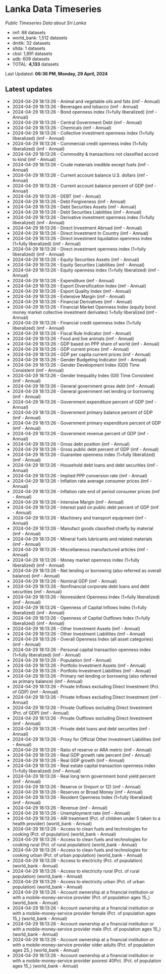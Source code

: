 # Lanka Data Timeseries
*Public Timeseries Data about Sri Lanka*

* imf: 88 datasets
* world_bank: 1,512 datasets
* dmtlk: 32 datasets
* sltda: 1 datasets
* cbsl: 1,891 datasets
* adb: 609 datasets
* TOTAL: **4,133** datasets

Last Updated: **06:36 PM, Monday, 29 April, 2024**

## Latest updates

* 2024-04-29 18:13:26 - Animal and vegetable oils and fats (imf - Annual)
* 2024-04-29 18:13:26 - Beverages and tobacco (imf - Annual)
* 2024-04-29 18:13:26 - Bond openness index (1=fully liberalized) (imf - Annual)
* 2024-04-29 18:13:26 - Central Government Debt (imf - Annual)
* 2024-04-29 18:13:26 - Chemicals (imf - Annual)
* 2024-04-29 18:13:26 - Collective investment openness index (1=fully liberalized) (imf - Annual)
* 2024-04-29 18:13:26 - Commercial credit openness index (1=fully liberalized) (imf - Annual)
* 2024-04-29 18:13:26 - Commodity & transactions not classified accord to kind (imf - Annual)
* 2024-04-29 18:13:26 - Crude materials inedible except fuels (imf - Annual)
* 2024-04-29 18:13:26 - Current account balance U.S. dollars (imf - Annual)
* 2024-04-29 18:13:26 - Current account balance percent of GDP (imf - Annual)
* 2024-04-29 18:13:26 - DEBT (imf - Annual)
* 2024-04-29 18:13:26 - Debt Forgiveness (imf - Annual)
* 2024-04-29 18:13:26 - Debt Securities Assets (imf - Annual)
* 2024-04-29 18:13:26 - Debt Securities Liabilities (imf - Annual)
* 2024-04-29 18:13:26 - Derivative investment openness index (1=fully liberalized) (imf - Annual)
* 2024-04-29 18:13:26 - Direct Investment Abroad (imf - Annual)
* 2024-04-29 18:13:26 - Direct Investment In Country (imf - Annual)
* 2024-04-29 18:13:26 - Direct investment liquidation openness index (1=fully liberalized) (imf - Annual)
* 2024-04-29 18:13:26 - Direct investment openness index (1=fully liberalized) (imf - Annual)
* 2024-04-29 18:13:26 - Equity Securities Assets (imf - Annual)
* 2024-04-29 18:13:26 - Equity Securities Liabilities (imf - Annual)
* 2024-04-29 18:13:26 - Equity openness index (1=fully liberalized) (imf - Annual)
* 2024-04-29 18:13:26 - Expenditure (imf - Annual)
* 2024-04-29 18:13:26 - Export Diversification Index (imf - Annual)
* 2024-04-29 18:13:26 - Export Quality Index (imf - Annual)
* 2024-04-29 18:13:26 - Extensive Margin (imf - Annual)
* 2024-04-29 18:13:26 - Financial Derivatives (imf - Annual)
* 2024-04-29 18:13:26 - Financial Market Openness Index (equity bond money market collective investment derivates) 1=fully liberalized (imf - Annual)
* 2024-04-29 18:13:26 - Financial credit openness index (1=fully liberalized) (imf - Annual)
* 2024-04-29 18:13:26 - Fiscal Rule Indicator (imf - Annual)
* 2024-04-29 18:13:26 - Food and live animals (imf - Annual)
* 2024-04-29 18:13:26 - GDP based on PPP share of world (imf - Annual)
* 2024-04-29 18:13:26 - GDP current prices (imf - Annual)
* 2024-04-29 18:13:26 - GDP per capita current prices (imf - Annual)
* 2024-04-29 18:13:26 - Gender Budgeting Indicator (imf - Annual)
* 2024-04-29 18:13:26 - Gender Development Index (GDI) Time Consistent (imf - Annual)
* 2024-04-29 18:13:26 - Gender Inequality Index (GII) Time Consistent (imf - Annual)
* 2024-04-29 18:13:26 - General government gross debt (imf - Annual)
* 2024-04-29 18:13:26 - General government net lending or borrowing (imf - Annual)
* 2024-04-29 18:13:26 - Government expenditure percent of GDP (imf - Annual)
* 2024-04-29 18:13:26 - Government primary balance percent of GDP (imf - Annual)
* 2024-04-29 18:13:26 - Government primary expenditure percent of GDP (imf - Annual)
* 2024-04-29 18:13:26 - Government revenue percent of GDP (imf - Annual)
* 2024-04-29 18:13:26 - Gross debt position (imf - Annual)
* 2024-04-29 18:13:26 - Gross public debt percent of GDP (imf - Annual)
* 2024-04-29 18:13:26 - Guarantee openness index (1=fully liberalized) (imf - Annual)
* 2024-04-29 18:13:26 - Household debt loans and debt securities (imf - Annual)
* 2024-04-29 18:13:26 - Implied PPP conversion rate (imf - Annual)
* 2024-04-29 18:13:26 - Inflation rate average consumer prices (imf - Annual)
* 2024-04-29 18:13:26 - Inflation rate end of period consumer prices (imf - Annual)
* 2024-04-29 18:13:26 - Intensive Margin (imf - Annual)
* 2024-04-29 18:13:26 - Interest paid on public debt percent of GDP (imf - Annual)
* 2024-04-29 18:13:26 - Machinery and transport equipment (imf - Annual)
* 2024-04-29 18:13:26 - Manufact goods classified chiefly by material (imf - Annual)
* 2024-04-29 18:13:26 - Mineral fuels lubricants and related materials (imf - Annual)
* 2024-04-29 18:13:26 - Miscellaneous manufactured articles (imf - Annual)
* 2024-04-29 18:13:26 - Money market openness index (1=fully liberalized) (imf - Annual)
* 2024-04-29 18:13:26 - Net lending or borrowing (also referred as overall balance) (imf - Annual)
* 2024-04-29 18:13:26 - Nominal GDP (imf - Annual)
* 2024-04-29 18:13:26 - Nonfinancial corporate debt loans and debt securities (imf - Annual)
* 2024-04-29 18:13:26 - Nonresident Openness Index (1=fully liberalized) (imf - Annual)
* 2024-04-29 18:13:26 - Openness of Capital Inflows Index (1=fully liberalized) (imf - Annual)
* 2024-04-29 18:13:26 - Openness of Capital Outflows Index (1=fully liberalized) (imf - Annual)
* 2024-04-29 18:13:26 - Other Investment Assets (imf - Annual)
* 2024-04-29 18:13:26 - Other Investment Liabilities (imf - Annual)
* 2024-04-29 18:13:26 - Overall Openness Index (all asset categories) (imf - Annual)
* 2024-04-29 18:13:26 - Personal capital transaction openness index (1=fully liberalized) (imf - Annual)
* 2024-04-29 18:13:26 - Population (imf - Annual)
* 2024-04-29 18:13:26 - Portfolio Investment Assets (imf - Annual)
* 2024-04-29 18:13:26 - Portfolio Investment Liabilities (imf - Annual)
* 2024-04-29 18:13:26 - Primary net lending or borrowing (also referred as primary balance) (imf - Annual)
* 2024-04-29 18:13:26 - Private Inflows excluding Direct Investment (Pct. of GDP) (imf - Annual)
* 2024-04-29 18:13:26 - Private Inflows excluding Direct Investment (imf - Annual)
* 2024-04-29 18:13:26 - Private Outflows excluding Direct Investment (Pct. of GDP) (imf - Annual)
* 2024-04-29 18:13:26 - Private Outflows excluding Direct Investment (imf - Annual)
* 2024-04-29 18:13:26 - Private debt loans and debt securities (imf - Annual)
* 2024-04-29 18:13:26 - Proxy for Official Other Investment Liabilities (imf - Annual)
* 2024-04-29 18:13:26 - Ratio of reserve or ARA metric (imf - Annual)
* 2024-04-29 18:13:26 - Real GDP growth rate percent (imf - Annual)
* 2024-04-29 18:13:26 - Real GDP growth (imf - Annual)
* 2024-04-29 18:13:26 - Real estate capital transaction openness index (1=fully liberalized) (imf - Annual)
* 2024-04-29 18:13:26 - Real long term government bond yield percent (imf - Annual)
* 2024-04-29 18:13:26 - Reserve or (Import or 12) (imf - Annual)
* 2024-04-29 18:13:26 - Reserves or Broad Money (imf - Annual)
* 2024-04-29 18:13:26 - Resident Openness Index (1=fully liberalized) (imf - Annual)
* 2024-04-29 18:13:26 - Revenue (imf - Annual)
* 2024-04-29 18:13:26 - Unemployment rate (imf - Annual)
* 2024-04-29 18:13:26 - ARI treatment (Pct. of children under 5 taken to a health provider) (world_bank - Annual)
* 2024-04-29 18:13:26 - Access to clean fuels and technologies for cooking (Pct. of population) (world_bank - Annual)
* 2024-04-29 18:13:26 - Access to clean fuels and technologies for cooking rural (Pct. of rural population) (world_bank - Annual)
* 2024-04-29 18:13:26 - Access to clean fuels and technologies for cooking urban (Pct. of urban population) (world_bank - Annual)
* 2024-04-29 18:13:26 - Access to electricity (Pct. of population) (world_bank - Annual)
* 2024-04-29 18:13:26 - Access to electricity rural (Pct. of rural population) (world_bank - Annual)
* 2024-04-29 18:13:26 - Access to electricity urban (Pct. of urban population) (world_bank - Annual)
* 2024-04-29 18:13:26 - Account ownership at a financial institution or with a mobile-money-service provider (Pct. of population ages 15_) (world_bank - Annual)
* 2024-04-29 18:13:26 - Account ownership at a financial institution or with a mobile-money-service provider female (Pct. of population ages 15_) (world_bank - Annual)
* 2024-04-29 18:13:26 - Account ownership at a financial institution or with a mobile-money-service provider male (Pct. of population ages 15_) (world_bank - Annual)
* 2024-04-29 18:13:26 - Account ownership at a financial institution or with a mobile-money-service provider older adults (Pct. of population ages 25_) (world_bank - Annual)
* 2024-04-29 18:13:26 - Account ownership at a financial institution or with a mobile-money-service provider poorest 40Pct. (Pct. of population ages 15_) (world_bank - Annual)